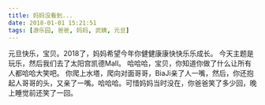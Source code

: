 ```yaml
---
title: 妈妈没看到...
date: 2018-01-01 15:21:51
tags: [游乐园, 爸爸, 妈妈, 武姨, 元旦]
---
```

元旦快乐，宝贝。2018了，妈妈希望今年你健健康康快快乐乐成长。
今天主题是玩乐，然后我们去了太阳宫凯德Mall。
哈哈哈，宝贝，你知道你做了什么让所有人都哈哈大笑吧。
你爬上水塔，爬向对面哥哥，BiaJi亲了人一嘴，然后，你还抱起人哥哥的头，又亲了一嘴。哈哈哈。可惜妈妈当时没在，你爸爸笑了多少回，晚上睡觉前还笑了一回。
